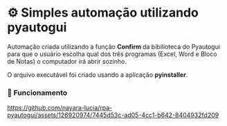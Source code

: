 # ⚙️ Simples automação utilizando pyautogui

Automação criada utilizando a função <strong> Confirm </strong> da bibilioteca do Pyautogui para que o usuário escolha qual dos três programas (Excel, Word e Bloco de Notas) o computador irá abrir sozinho.

O arquivo executável foi criado usando a aplicação <strong>pyinstaller</strong>.

### 🎥 Funcionamento



https://github.com/nayara-lucia/rpa-pyautogui/assets/126920974/7445d53c-ad05-4cc1-b642-8404932fd209


